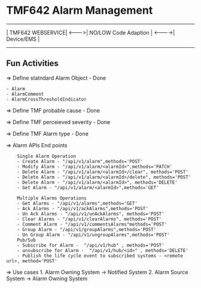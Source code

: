 # TMF642 Alarm Management

 ------------------        ----------------------         ------------
| TMF642 WEBSERVICE| <--->| NO/LOW Code Adaption | <---->| Device/EMS |
 ------------------        ----------------------         ------------


 ## Fun Activities
 => Define statndard Alarm Object - Done
 
    - Alarm
    - AlarmComment
    - AlarmCrossThresholdIndicator
 
 => Define TMF probable cause - Done
 
 => Define TMF perceieved severity - Done
 
 => Define TMF Alarm type - Done
 
 => Alarm APIs End points

        Single Alarm Operation
        - Create Alarm - "/api/v1/alarm",methods='POST'
        - Modify Alarm - "/api/v1/alarm/<alarmId>",methods='PATCH'
        - Delete Alarm - "/api/v1/alarm/<alarmId>/clear", methods='POST'
        - Delete Alarm - "/api/v1/alarm/<alarmId>/delete", methods='POST'
        - Delete Alarm - "/api/v1/alarm/<alarmId>", methods='DELETE'
        - Get Alarm - "/api/v1/alarm/<alarmId>",methods='GET'

        Multiple Alarms Operations
        - Get Alarms - "/api/v1/alarms",methods='GET'
        - Ack Alarms - "/api/v1/ackAlarms",methods='POST'
        - Un Ack Alarms - "/api/v1/unAckAlarms", methods='POST'
        - Clear Alarms - "/api/v1/clearAlarms", methods='POST'
        - Comment Alarm - "/api/v1/commentsAlarms"methods='POST'
        - Group Alarm - "/api/v1/groupAlarms",methods='POST'
        - Un Group Alarm - "/api/v1/ungroupAlarms",methods='POST'
        Pub/Sub
        - Subscribe for Alarm -  "/api/v1/hub" , methods='POST'
        - unsubscribe for Alarm -  "/api/v1/hub/<id>" , methods='DELETE'
        - Publish the life cycle event to subscribed systems - <remote url>, method='POST'
        
=> Use cases
    1. Alarm Owning System -> Notified System
    2. Alarm Source System -> Alarm Owning System 

     

 
